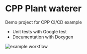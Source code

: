 # CPP Plant waterer

Demo project for CPP CI/CD example 

- Unit tests with Google test
- Documentation with Doxygen

![example workflow](https://github.com/jjeroennl/example-cpp/blob/main/.github/workflows/cmake.yml/badge.svg)
